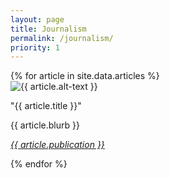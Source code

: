 ```yaml
---
layout: page
title: Journalism
permalink: /journalism/
priority: 1
---
```



<div class="article-box">
  {% for article in site.data.articles %}
    <div class="article">
      <img class="article-image" src="{{ article.image }}" alt="{{ article.alt-text }}"/>
      <div class="article-text">
        <p><span class="article-highlight article-title"> "{{ article.title }}" </span></p>
        <p><span class="article-highlight"> {{ article.blurb }} </span></p>
        <p><span class="article-highlight"><i><a href="{{ article.link }}"> {{ article.publication }} </a></i></span></p>
      </div>
    </div>
  {% endfor %}
</div>

